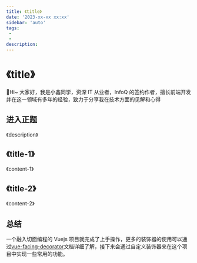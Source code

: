 ```yaml
---
title: 《title》
date: '2023-xx-xx xx:xx'
sidebar: 'auto'
tags:
 - 
 - 
description:  
---
```


# 《title》

🎄Hi~ 大家好，我是小鑫同学，资深 IT 从业者，InfoQ 的签约作者，擅长前端开发并在这一领域有多年的经验，致力于分享我在技术方面的见解和心得

## 进入正题

《description》

## 《title-1》

《content-1》

## 《title-2》

《content-2》


<PreviewCode url="https://1024code.com/embed-ide/@小鑫同学/x5q1fkl" />

## 总结

一个融入切面编程的 Vuejs 项目就完成了上手操作，更多的装饰器的使用可以通过[vue-facing-decorator](https://facing-dev.github.io/vue-facing-decorator/#/zh-cn/quick-start/quick-start)文档详细了解，接下来会通过自定义装饰器来在这个项目中实现一些常用的功能。

<Comment />
